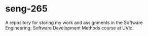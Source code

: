 # seng-265
A repository for storing my work and assignments in the Software Engineering: Software Development Methods course at UVic.

